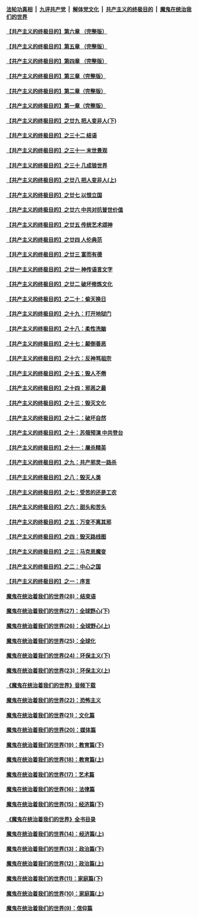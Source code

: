 ####  [法轮功真相](../../../../basic/blob/master/README.md?t=04130130) &nbsp;|&nbsp; [九评共产党](../../../../9ping.md/blob/master/README.md?t=04130130) &nbsp;|&nbsp; [解体党文化](../../../../jtdwh.md/blob/master/README.md?t=04130130)  &nbsp;|&nbsp; [共产主义的终极目的](../../../../gczydzjmd.md/blob/master/README.md?t=04130130) &nbsp;|&nbsp; [魔鬼在统治我们的世界](../../../../mgztzwmdsj.md/blob/master/README.md?t=04130130) 

#### [【共产主义的终极目的】第六章 （完整版）](../pages/nsc422/n11428913.md?t=04130130) 

#### [【共产主义的终极目的】第五章 （完整版）](../pages/nsc422/n11428912.md?t=04130130) 

#### [【共产主义的终极目的】第四章 （完整版）](../pages/nsc422/n11428907.md?t=04130130) 

#### [【共产主义的终极目的】第三章（完整版）](../pages/nsc422/n11428848.md?t=04130130) 

#### [【共产主义的终极目的】第二章（完整版）](../pages/nsc422/n11428831.md?t=04130130) 

#### [【共产主义的终极目的】第一章（完整版）](../pages/nsc422/n11417651.md?t=04130130) 

#### [【共产主义的终极目的】之廿九 把人变非人(下)](../pages/nsc422/n11344140.md?t=04130130) 

#### [【共产主义的终极目的】之三十二 结语](../pages/nsc422/n11360535.md?t=04130130) 

#### [【共产主义的终极目的】之三十一 末世景观](../pages/nsc422/n11351129.md?t=04130130) 

#### [【共产主义的终极目的】之三十 几成狼世界](../pages/nsc422/n11348280.md?t=04130130) 

#### [【共产主义的终极目的】之廿八 把人变非人(上)](../pages/nsc422/n11340492.md?t=04130130) 

#### [【共产主义的终极目的】之廿七 以恨立国](../pages/nsc422/n11336944.md?t=04130130) 

#### [【共产主义的终极目的】之廿六 中共对抗普世价值](../pages/nsc422/n11324785.md?t=04130130) 

#### [【共产主义的终极目的】之廿五 传统艺术颂神](../pages/nsc422/n11296396.md?t=04130130) 

#### [【共产主义的终极目的】之廿四 人伦典范](../pages/nsc422/n11296397.md?t=04130130) 

#### [【共产主义的终极目的】之廿三 富而有德](../pages/nsc422/n11283598.md?t=04130130) 

#### [【共产主义的终极目的】之廿一 神传语言文字](../pages/nsc422/n11263265.md?t=04130130) 

#### [【共产主义的终极目的】之廿二 破坏修炼文化](../pages/nsc422/n11245728.md?t=04130130) 

#### [【共产主义的终极目的】之二十：偷天换日](../pages/nsc422/n11238846.md?t=04130130) 

#### [【共产主义的终极目的】之十九：打开地狱门](../pages/nsc422/n11206376.md?t=04130130) 

#### [【共产主义的终极目的】之十八：柔性洗脑](../pages/nsc422/n11199994.md?t=04130130) 

#### [【共产主义的终极目的】之十七：颠倒善恶](../pages/nsc422/n11179782.md?t=04130130) 

#### [【共产主义的终极目的】之十六：反神骂祖宗](../pages/nsc422/n11166798.md?t=04130130) 

#### [【共产主义的终极目的】之十五：毁人不倦](../pages/nsc422/n11166792.md?t=04130130) 

#### [【共产主义的终极目的】之十四：邪恶之最](../pages/nsc422/n11150249.md?t=04130130) 

#### [【共产主义的终极目的】之十三：毁灭文化](../pages/nsc422/n11135227.md?t=04130130) 

#### [【共产主义的终极目的】之十二：破坏自然](../pages/nsc422/n11135214.md?t=04130130) 

#### [【共产主义的终极目的】之十：苏俄预演 中共登台](../pages/nsc422/n11118424.md?t=04130130) 

#### [【共产主义的终极目的】之十一：屠杀精英](../pages/nsc422/n11118442.md?t=04130130) 

#### [【共产主义的终极目的】之九：共产邪灵一路杀](../pages/nsc422/n11114139.md?t=04130130) 

#### [【共产主义的终极目的】之八：毁灭人类](../pages/nsc422/n11108503.md?t=04130130) 

#### [【共产主义的终极目的】之七：受苦的还是工农](../pages/nsc422/n11101809.md?t=04130130) 

#### [【共产主义的终极目的】之六：甜头和苦头](../pages/nsc422/n11096971.md?t=04130130) 

#### [【共产主义的终极目的】之五：万变不离其邪](../pages/nsc422/n11091285.md?t=04130130) 

#### [【共产主义的终极目的】之四：毁灭路线图](../pages/nsc422/n11086284.md?t=04130130) 

#### [【共产主义的终极目的】之三：马克思魔变](../pages/nsc422/n11061941.md?t=04130130) 

#### [【共产主义的终极目的】之二：中心之国](../pages/nsc422/n11047728.md?t=04130130) 

#### [【共产主义的终极目的】之一：序言](../pages/nsc422/n11086077.md?t=04130130) 

#### [魔鬼在统治着我们的世界(28)：结束语](../pages/nsc422/n10936246.md?t=04130130) 

#### [魔鬼在统治着我们的世界(27)：全球野心(下)](../pages/nsc422/n10928319.md?t=04130130) 

#### [魔鬼在统治着我们的世界(26)：全球野心(上)](../pages/nsc422/n10900318.md?t=04130130) 

#### [魔鬼在统治着我们的世界(25)：全球化](../pages/nsc422/n10788205.md?t=04130130) 

#### [魔鬼在统治着我们的世界(24)：环保主义(下)](../pages/nsc422/n10695307.md?t=04130130) 

#### [魔鬼在统治着我们的世界(23)：环保主义(上)](../pages/nsc422/n10688613.md?t=04130130) 

#### [《魔鬼在统治着我们的世界》音频下载](../pages/nsc422/n10635553.md?t=04130130) 

#### [魔鬼在统治着我们的世界(22)：恐怖主义](../pages/nsc422/n10614727.md?t=04130130) 

#### [魔鬼在统治着我们的世界(21)：文化篇](../pages/nsc422/n10597706.md?t=04130130) 

#### [魔鬼在统治着我们的世界(20)：媒体篇](../pages/nsc422/n10586579.md?t=04130130) 

#### [魔鬼在统治着我们的世界(19)：教育篇(下)](../pages/nsc422/n10564808.md?t=04130130) 

#### [魔鬼在统治着我们的世界(18)：教育篇(上)](../pages/nsc422/n10526970.md?t=04130130) 

#### [魔鬼在统治着我们的世界(17)：艺术篇](../pages/nsc422/n10499093.md?t=04130130) 

#### [魔鬼在统治着我们的世界(16)：法律篇](../pages/nsc422/n10485969.md?t=04130130) 

#### [魔鬼在统治着我们的世界(15)：经济篇(下)](../pages/nsc422/n10469975.md?t=04130130) 

#### [《魔鬼在统治着我们的世界》全书目录](../pages/nsc422/n10464261.md?t=04130130) 

#### [魔鬼在统治着我们的世界(14)：经济篇(上)](../pages/nsc422/n10457370.md?t=04130130) 

#### [魔鬼在统治着我们的世界(13)：政治篇(下)](../pages/nsc422/n10448270.md?t=04130130) 

#### [魔鬼在统治着我们的世界(12)：政治篇(上)](../pages/nsc422/n10444576.md?t=04130130) 

#### [魔鬼在统治着我们的世界(11)：家庭篇(下)](../pages/nsc422/n10440961.md?t=04130130) 

#### [魔鬼在统治着我们的世界(10)：家庭篇(上)](../pages/nsc422/n10435448.md?t=04130130) 

#### [魔鬼在统治着我们的世界(9)：信仰篇](../pages/nsc422/n10432159.md?t=04130130) 

